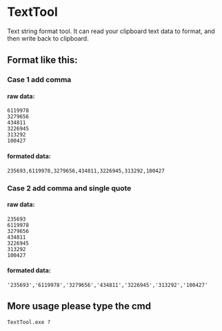 # TextTool
Text string format tool. It can read your clipboard text data to format, and then write back to clipboard.
## Format like this:
### Case 1 add comma
#### raw data:
```235693
6119978
3279656
434811
3226945
313292
100427
```
#### formated data:
```
235693,6119978,3279656,434811,3226945,313292,100427
```

### Case 2 add comma and single quote
#### raw data:
```
235693
6119978
3279656
434811
3226945
313292
100427
```
#### formated data:
```
'235693','6119978','3279656','434811','3226945','313292','100427'
```
## More usage please type the cmd
```
TextTool.exe ?
```
